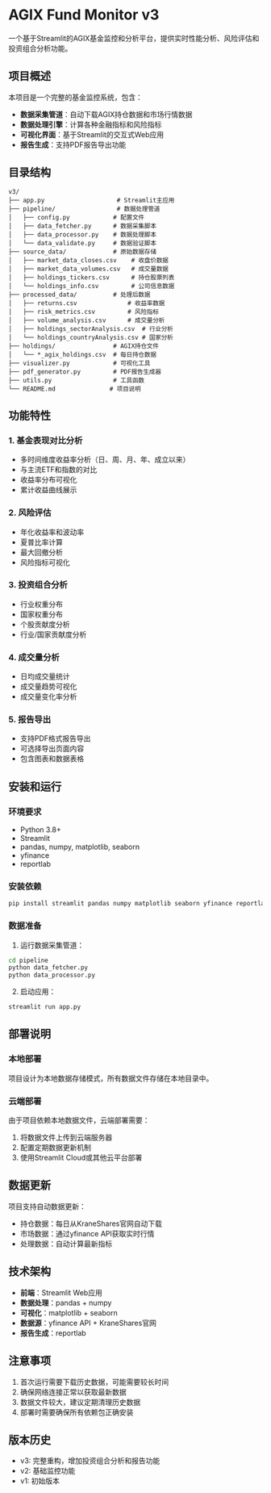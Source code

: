 # AGIX Fund Monitor v3

一个基于Streamlit的AGIX基金监控和分析平台，提供实时性能分析、风险评估和投资组合分析功能。

## 项目概述

本项目是一个完整的基金监控系统，包含：
- **数据采集管道**：自动下载AGIX持仓数据和市场行情数据
- **数据处理引擎**：计算各种金融指标和风险指标
- **可视化界面**：基于Streamlit的交互式Web应用
- **报告生成**：支持PDF报告导出功能

## 目录结构

```
v3/
├── app.py                    # Streamlit主应用
├── pipeline/                 # 数据处理管道
│   ├── config.py            # 配置文件
│   ├── data_fetcher.py      # 数据采集脚本
│   ├── data_processor.py    # 数据处理脚本
│   └── data_validate.py     # 数据验证脚本
├── source_data/             # 原始数据存储
│   ├── market_data_closes.csv    # 收盘价数据
│   ├── market_data_volumes.csv   # 成交量数据
│   ├── holdings_tickers.csv      # 持仓股票列表
│   └── holdings_info.csv         # 公司信息数据
├── processed_data/          # 处理后数据
│   ├── returns.csv              # 收益率数据
│   ├── risk_metrics.csv         # 风险指标
│   ├── volume_analysis.csv      # 成交量分析
│   ├── holdings_sectorAnalysis.csv  # 行业分析
│   └── holdings_countryAnalysis.csv # 国家分析
├── holdings/                # AGIX持仓文件
│   └── *_agix_holdings.csv  # 每日持仓数据
├── visualizer.py            # 可视化工具
├── pdf_generator.py         # PDF报告生成器
├── utils.py                 # 工具函数
└── README.md               # 项目说明
```

## 功能特性

### 1. 基金表现对比分析
- 多时间维度收益率分析（日、周、月、年、成立以来）
- 与主流ETF和指数的对比
- 收益率分布可视化
- 累计收益曲线展示

### 2. 风险评估
- 年化收益率和波动率
- 夏普比率计算
- 最大回撤分析
- 风险指标可视化

### 3. 投资组合分析
- 行业权重分布
- 国家权重分布
- 个股贡献度分析
- 行业/国家贡献度分析

### 4. 成交量分析
- 日均成交量统计
- 成交量趋势可视化
- 成交量变化率分析

### 5. 报告导出
- 支持PDF格式报告导出
- 可选择导出页面内容
- 包含图表和数据表格

## 安装和运行

### 环境要求
- Python 3.8+
- Streamlit
- pandas, numpy, matplotlib, seaborn
- yfinance
- reportlab

### 安装依赖
```bash
pip install streamlit pandas numpy matplotlib seaborn yfinance reportlab
```

### 数据准备
1. 运行数据采集管道：
```bash
cd pipeline
python data_fetcher.py
python data_processor.py
```

2. 启动应用：
```bash
streamlit run app.py
```

## 部署说明

### 本地部署
项目设计为本地数据存储模式，所有数据文件存储在本地目录中。

### 云端部署
由于项目依赖本地数据文件，云端部署需要：
1. 将数据文件上传到云端服务器
2. 配置定期数据更新机制
3. 使用Streamlit Cloud或其他云平台部署

## 数据更新

项目支持自动数据更新：
- 持仓数据：每日从KraneShares官网自动下载
- 市场数据：通过yfinance API获取实时行情
- 处理数据：自动计算最新指标

## 技术架构

- **前端**：Streamlit Web应用
- **数据处理**：pandas + numpy
- **可视化**：matplotlib + seaborn
- **数据源**：yfinance API + KraneShares官网
- **报告生成**：reportlab

## 注意事项

1. 首次运行需要下载历史数据，可能需要较长时间
2. 确保网络连接正常以获取最新数据
3. 数据文件较大，建议定期清理历史数据
4. 部署时需要确保所有依赖包正确安装

## 版本历史

- v3: 完整重构，增加投资组合分析和报告功能
- v2: 基础监控功能
- v1: 初始版本 